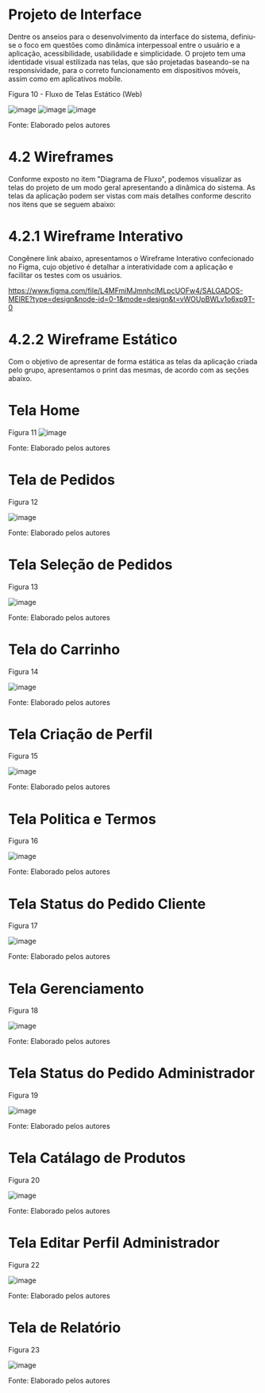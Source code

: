 
# Projeto de Interface

Dentre os anseios para o desenvolvimento da interface do sistema, definiu-se o foco em questões como dinâmica interpessoal entre o usuário e a aplicação, acessibilidade, usabilidade e simplicidade. O projeto tem uma identidade visual estilizada nas telas, que são projetadas baseando-se na responsividade, para o correto funcionamento em dispositivos móveis, assim como em aplicativos mobile.


Figura 10 - Fluxo de Telas Estático (Web)

![image](https://github.com/ICEI-PUC-Minas-PMV-ADS/pmv-ads-2023-2-e5-proj-empext-t1-pmv-ads-2023-2-e5-proj-salgados-meire/assets/90854853/9ecdba84-0ba4-4bb7-bdcf-629379ee737d)
![image](https://github.com/ICEI-PUC-Minas-PMV-ADS/pmv-ads-2023-2-e5-proj-empext-t1-pmv-ads-2023-2-e5-proj-salgados-meire/assets/90854853/fbb022aa-98a5-43d6-affa-2ce34ed67a2d)
![image](https://github.com/ICEI-PUC-Minas-PMV-ADS/pmv-ads-2023-2-e5-proj-empext-t1-pmv-ads-2023-2-e5-proj-salgados-meire/assets/90854853/c1b076f7-308d-493e-b087-ec2a61a288e0)

Fonte: Elaborado pelos autores

# 4.2 Wireframes
Conforme exposto no item "Diagrama de Fluxo", podemos visualizar as telas do projeto de um modo geral apresentando a dinâmica do sistema. As telas da aplicação podem ser vistas com mais detalhes conforme descrito nos itens que se seguem abaixo:

# 4.2.1 Wireframe Interativo
Congênere link abaixo, apresentamos o Wireframe Interativo confecionado no Figma, cujo objetivo é detalhar a interatividade com a aplicação e facilitar os testes com os usuários.

https://www.figma.com/file/L4MFmiMJmnhclMLpcUOFw4/SALGADOS-MEIRE?type=design&node-id=0-1&mode=design&t=vWOUpBWLv1o6xp9T-0


# 4.2.2 Wireframe Estático
Com o objetivo de apresentar de forma estática as telas da aplicação criada pelo grupo, apresentamos o print das mesmas, de acordo com as seções abaixo.

# Tela Home
Figura 11
![image](https://github.com/ICEI-PUC-Minas-PMV-ADS/pmv-ads-2023-2-e5-proj-empext-t1-pmv-ads-2023-2-e5-proj-salgados-meire/assets/90854853/e3ddacda-ba69-42c9-97c6-b6b7a2509f21)

Fonte: Elaborado pelos autores

# Tela de Pedidos
Figura 12

![image](https://github.com/ICEI-PUC-Minas-PMV-ADS/pmv-ads-2023-2-e5-proj-empext-t1-pmv-ads-2023-2-e5-proj-salgados-meire/assets/90854853/d30d9682-ad9e-489b-bd37-081446d3953b)

Fonte: Elaborado pelos autores

# Tela Seleção de Pedidos

Figura 13 

![image](https://github.com/ICEI-PUC-Minas-PMV-ADS/pmv-ads-2023-2-e5-proj-empext-t1-pmv-ads-2023-2-e5-proj-salgados-meire/assets/90854853/e40dfd7a-e6ea-4375-9ae8-52aa69f60acd)

Fonte: Elaborado pelos autores

# Tela do Carrinho

Figura 14

![image](https://github.com/ICEI-PUC-Minas-PMV-ADS/pmv-ads-2023-2-e5-proj-empext-t1-pmv-ads-2023-2-e5-proj-salgados-meire/assets/90854853/25c76fa3-7aac-49d0-9e4f-ecad133b5e2c)

Fonte: Elaborado pelos autores

# Tela Criação de Perfil

Figura 15

![image](https://github.com/ICEI-PUC-Minas-PMV-ADS/pmv-ads-2023-2-e5-proj-empext-t1-pmv-ads-2023-2-e5-proj-salgados-meire/assets/90854853/598582dc-d020-496f-87d5-55bfb4079605)

Fonte: Elaborado pelos autores

# Tela Politica e Termos

Figura 16

![image](https://github.com/ICEI-PUC-Minas-PMV-ADS/pmv-ads-2023-2-e5-proj-empext-t1-pmv-ads-2023-2-e5-proj-salgados-meire/assets/90854853/4ffcd8cd-2198-47d1-89b6-7a5e32f0f8f4)

Fonte: Elaborado pelos autores

# Tela Status do Pedido Cliente

Figura 17

![image](https://github.com/ICEI-PUC-Minas-PMV-ADS/pmv-ads-2023-2-e5-proj-empext-t1-pmv-ads-2023-2-e5-proj-salgados-meire/assets/90854853/ed3bddb1-7f73-4e4d-a70f-90f7d90d80ab)

Fonte: Elaborado pelos autores

# Tela Gerenciamento

Figura 18

![image](https://github.com/ICEI-PUC-Minas-PMV-ADS/pmv-ads-2023-2-e5-proj-empext-t1-pmv-ads-2023-2-e5-proj-salgados-meire/assets/90854853/c2392a11-cc41-4ce7-ac93-2c4e32897c13)

Fonte: Elaborado pelos autores

# Tela Status do Pedido Administrador

Figura 19

![image](https://github.com/ICEI-PUC-Minas-PMV-ADS/pmv-ads-2023-2-e5-proj-empext-t1-pmv-ads-2023-2-e5-proj-salgados-meire/assets/90854853/16a3e2e6-88ce-48d0-acc2-5e6b4c88b16d)

Fonte: Elaborado pelos autores

# Tela Catálago de Produtos

Figura 20

![image](https://github.com/ICEI-PUC-Minas-PMV-ADS/pmv-ads-2023-2-e5-proj-empext-t1-pmv-ads-2023-2-e5-proj-salgados-meire/assets/90854853/6823b665-de95-4c3d-82df-29f8bc5bf343)

Fonte: Elaborado pelos autores

# Tela Editar Perfil Administrador 

Figura 22

![image](https://github.com/ICEI-PUC-Minas-PMV-ADS/pmv-ads-2023-2-e5-proj-empext-t1-pmv-ads-2023-2-e5-proj-salgados-meire/assets/90854853/ecbf74cb-c840-43d3-a270-0288686bcbf9)

Fonte: Elaborado pelos autores

# Tela de Relatório

Figura 23

![image](https://github.com/ICEI-PUC-Minas-PMV-ADS/pmv-ads-2023-2-e5-proj-empext-t1-pmv-ads-2023-2-e5-proj-salgados-meire/assets/90854853/71a94480-84f7-4131-9aed-3d2ab95747b8)

Fonte: Elaborado pelos autores

